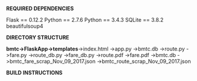 **REQUIRED DEPENDENCIES**

Flask == 0.12.2
Python == 2.7.6
Python == 3.4.3 
SQLite == 3.8.2 
beautifulsoup4

**DIRECTORY STRUCTURE**

**bmtc->FlaskApp->templates**->index.html
                             ->app.py
                             ->bmtc.db
      ->route.py
      ->fare.py
      ->route_db.py
      ->fare_db.py
      ->route.pdf
      ->fare.pdf
      ->bmtc.db
      ->bmtc_fare_scrap_Nov_09_2017.json
      ->bmtc_route_scrap_Nov_09_2017.json
   
**BUILD INSTRUCTIONS**
    
    
